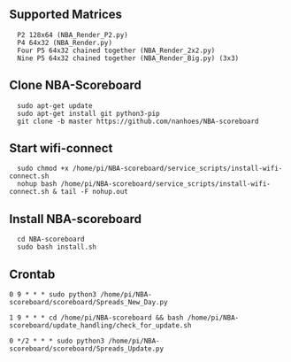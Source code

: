 ## Supported Matrices
      P2 128x64 (NBA_Render_P2.py)
      P4 64x32 (NBA_Render.py)
      Four P5 64x32 chained together (NBA_Render_2x2.py)
      Nine P5 64x32 chained together (NBA_Render_Big.py) (3x3)
      
## Clone NBA-Scoreboard
      sudo apt-get update
      sudo apt-get install git python3-pip
      git clone -b master https://github.com/nanhoes/NBA-scoreboard
      
## Start wifi-connect
      sudo chmod +x /home/pi/NBA-scoreboard/service_scripts/install-wifi-connect.sh
      nohup bash /home/pi/NBA-scoreboard/service_scripts/install-wifi-connect.sh & tail -F nohup.out
      
## Install NBA-scoreboard
      cd NBA-scoreboard
      sudo bash install.sh

## Crontab

    0 9 * * * sudo python3 /home/pi/NBA-scoreboard/scoreboard/Spreads_New_Day.py

    1 9 * * * cd /home/pi/NBA-scoreboard && bash /home/pi/NBA-scoreboard/update_handling/check_for_update.sh

    0 */2 * * * sudo python3 /home/pi/NBA-scoreboard/scoreboard/Spreads_Update.py
        
